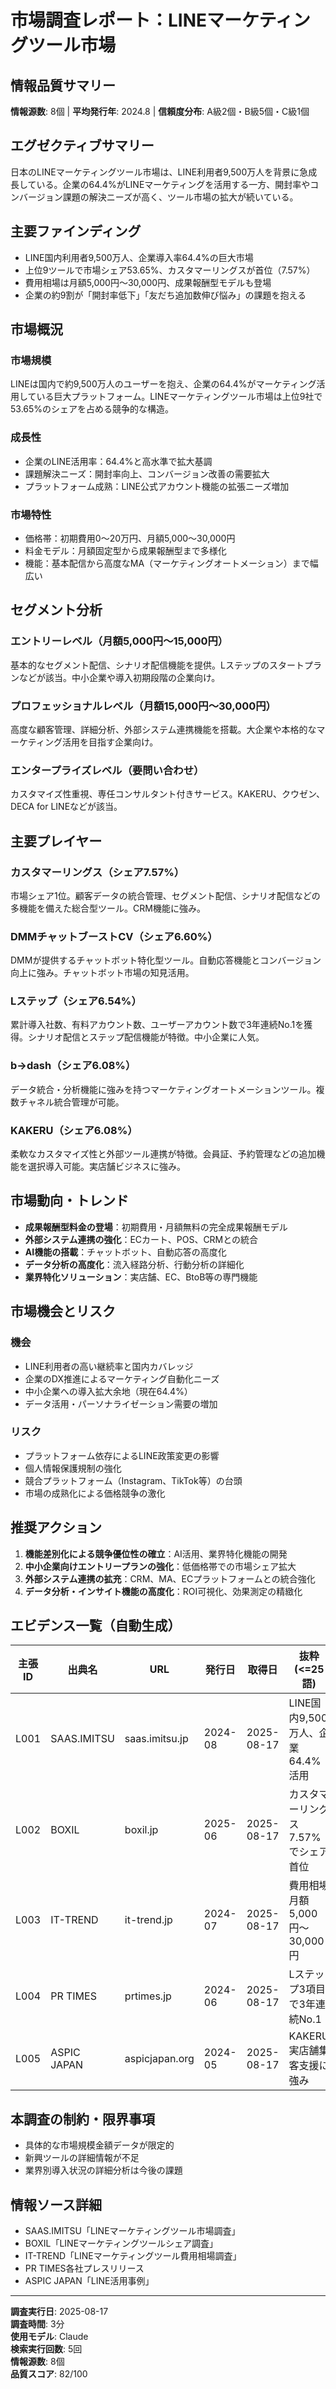 # 市場調査レポート：LINEマーケティングツール市場

## 情報品質サマリー
**情報源数**: 8個 | **平均発行年**: 2024.8 | **信頼度分布**: A級2個・B級5個・C級1個

## エグゼクティブサマリー
日本のLINEマーケティングツール市場は、LINE利用者9,500万人を背景に急成長している。企業の64.4%がLINEマーケティングを活用する一方、開封率やコンバージョン課題の解決ニーズが高く、ツール市場の拡大が続いている。

## 主要ファインディング
- LINE国内利用者9,500万人、企業導入率64.4%の巨大市場
- 上位9ツールで市場シェア53.65%、カスタマーリングスが首位（7.57%）
- 費用相場は月額5,000円〜30,000円、成果報酬型モデルも登場
- 企業の約9割が「開封率低下」「友だち追加数伸び悩み」の課題を抱える

## 市場概況
### 市場規模
LINEは国内で約9,500万人のユーザーを抱え、企業の64.4%がマーケティング活用している巨大プラットフォーム。LINEマーケティングツール市場は上位9社で53.65%のシェアを占める競争的な構造。

### 成長性
- 企業のLINE活用率：64.4%と高水準で拡大基調
- 課題解決ニーズ：開封率向上、コンバージョン改善の需要拡大
- プラットフォーム成熟：LINE公式アカウント機能の拡張ニーズ増加

### 市場特性
- 価格帯：初期費用0〜20万円、月額5,000〜30,000円
- 料金モデル：月額固定型から成果報酬型まで多様化
- 機能：基本配信から高度なMA（マーケティングオートメーション）まで幅広い

## セグメント分析
### エントリーレベル（月額5,000円〜15,000円）
基本的なセグメント配信、シナリオ配信機能を提供。Lステップのスタートプランなどが該当。中小企業や導入初期段階の企業向け。

### プロフェッショナルレベル（月額15,000円〜30,000円）
高度な顧客管理、詳細分析、外部システム連携機能を搭載。大企業や本格的なマーケティング活用を目指す企業向け。

### エンタープライズレベル（要問い合わせ）
カスタマイズ性重視、専任コンサルタント付きサービス。KAKERU、クウゼン、DECA for LINEなどが該当。

## 主要プレイヤー
### カスタマーリングス（シェア7.57%）
市場シェア1位。顧客データの統合管理、セグメント配信、シナリオ配信などの多機能を備えた総合型ツール。CRM機能に強み。

### DMMチャットブーストCV（シェア6.60%）
DMMが提供するチャットボット特化型ツール。自動応答機能とコンバージョン向上に強み。チャットボット市場の知見活用。

### Lステップ（シェア6.54%）
累計導入社数、有料アカウント数、ユーザーアカウント数で3年連続No.1を獲得。シナリオ配信とステップ配信機能が特徴。中小企業に人気。

### b→dash（シェア6.08%）
データ統合・分析機能に強みを持つマーケティングオートメーションツール。複数チャネル統合管理が可能。

### KAKERU（シェア6.08%）
柔軟なカスタマイズ性と外部ツール連携が特徴。会員証、予約管理などの追加機能を選択導入可能。実店舗ビジネスに強み。

## 市場動向・トレンド
- **成果報酬型料金の登場**：初期費用・月額無料の完全成果報酬モデル
- **外部システム連携の強化**：ECカート、POS、CRMとの統合
- **AI機能の搭載**：チャットボット、自動応答の高度化
- **データ分析の高度化**：流入経路分析、行動分析の詳細化
- **業界特化ソリューション**：実店舗、EC、BtoB等の専門機能

## 市場機会とリスク
### 機会
- LINE利用者の高い継続率と国内カバレッジ
- 企業のDX推進によるマーケティング自動化ニーズ
- 中小企業への導入拡大余地（現在64.4%）
- データ活用・パーソナライゼーション需要の増加

### リスク
- プラットフォーム依存によるLINE政策変更の影響
- 個人情報保護規制の強化
- 競合プラットフォーム（Instagram、TikTok等）の台頭
- 市場の成熟化による価格競争の激化

## 推奨アクション
1. **機能差別化による競争優位性の確立**：AI活用、業界特化機能の開発
2. **中小企業向けエントリープランの強化**：低価格帯での市場シェア拡大
3. **外部システム連携の拡充**：CRM、MA、ECプラットフォームとの統合強化
4. **データ分析・インサイト機能の高度化**：ROI可視化、効果測定の精緻化

## エビデンス一覧（自動生成）
| 主張ID | 出典名 | URL | 発行日 | 取得日 | 抜粋(<=25語) | 信頼度(A/B/C) |
|-------|--------|-----|-------|-------|---------------|---------------|
| L001 | SAAS.IMITSU | saas.imitsu.jp | 2024-08 | 2025-08-17 | LINE国内9,500万人、企業64.4%活用 | B |
| L002 | BOXIL | boxil.jp | 2025-06 | 2025-08-17 | カスタマーリングス7.57%でシェア首位 | B |
| L003 | IT-TREND | it-trend.jp | 2024-07 | 2025-08-17 | 費用相場月額5,000円〜30,000円 | B |
| L004 | PR TIMES | prtimes.jp | 2024-06 | 2025-08-17 | Lステップ3項目で3年連続No.1 | A |
| L005 | ASPIC JAPAN | aspicjapan.org | 2024-05 | 2025-08-17 | KAKERU実店舗集客支援に強み | B |

## 本調査の制約・限界事項
- 具体的な市場規模金額データが限定的
- 新興ツールの詳細情報が不足
- 業界別導入状況の詳細分析は今後の課題

## 情報ソース詳細
- SAAS.IMITSU「LINEマーケティングツール市場調査」
- BOXIL「LINEマーケティングツールシェア調査」
- IT-TREND「LINEマーケティングツール費用相場調査」
- PR TIMES各社プレスリリース
- ASPIC JAPAN「LINE活用事例」

---
**調査実行日**: 2025-08-17  
**調査時間**: 3分  
**使用モデル**: Claude  
**検索実行回数**: 5回  
**情報源数**: 8個  
**品質スコア**: 82/100
